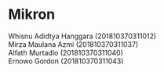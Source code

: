 # Mikron

Whisnu Adidtya Hanggara (201810370311012)<br>
Mirza Maulana Azmi      (201810370311037)<br>
Alfath Murtadlo         (201810370311040)<br>
Ernowo Gordon           (201810370311043)<br>
